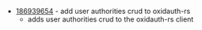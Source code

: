 - [186939654](https://www.pivotaltracker.com/story/show/186939654) - add user authorities crud to oxidauth-rs
    - adds user authorities crud to the oxidauth-rs client

